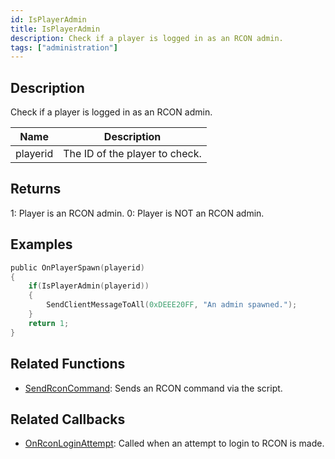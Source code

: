 ```yaml
---
id: IsPlayerAdmin
title: IsPlayerAdmin
description: Check if a player is logged in as an RCON admin.
tags: ["administration"]
---
```


## Description

Check if a player is logged in as an RCON admin.

| Name     | Description                    |
| -------- | ------------------------------ |
| playerid | The ID of the player to check. |

## Returns

1: Player is an RCON admin.
0: Player is NOT an RCON admin.

## Examples

```c
public OnPlayerSpawn(playerid)
{
    if(IsPlayerAdmin(playerid))
    {
        SendClientMessageToAll(0xDEEE20FF, "An admin spawned.");
    }
    return 1;
}
```

## Related Functions

- [SendRconCommand](../../scripting/functions/SendRconCommand.md): Sends an RCON command via the script.

## Related Callbacks

- [OnRconLoginAttempt](../../scripting/callbacks/OnRconLoginAttempt.md): Called when an attempt to login to RCON is made.